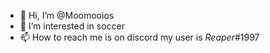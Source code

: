 - 👋 Hi, I’m @Moomooios
- 👀 I’m interested in soccer
- 📫 How to reach me is on discord my user is _Reaper_#1997
